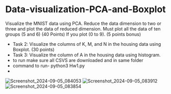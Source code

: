 # Data-visualization-PCA-and-Boxplot
 Visualize the MNIST data using PCA. Reduce the data dimension to two or three and plot the
data of reduced dimension. Must plot all the data of ten groups (5 and 6) (40 Points)
If you plot (0 to 9). (5 points bonus)
- Task 2: Visualize the columns of K, M, and N in the housing data using Boxplot. (30 points)
- Task 3: Visualize the column of A in the housing data using histogram.
- to run make sure all CSVS are downloaded and in same folder
- command to run- python3 Hw1.py
- 
![Screenshot_2024-09-05_084053](https://github.com/user-attachments/assets/f768e4f3-7ea4-4c12-9098-37d0b02315f1)
![Screenshot_2024-09-05_083912](https://github.com/user-attachments/assets/f942f876-3ee0-445d-ba4c-91cda4ac9aaa)
![Screenshot_2024-09-05_083854](https://github.com/user-attachments/assets/1693119e-0f1b-4f98-904a-a95d29db7129)
